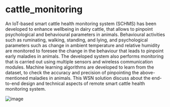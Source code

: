# cattle_monitoring
An IoT-based smart cattle health monitoring system (SCHMS) has been developed to enhance wellbeing in dairy cattle, that allows to pinpoint psychological and behavioural parameters in animals. Behavioural activities such as ruminating, walking, standing, and lying, and psychological parameters such as change in ambient temperature and relative humidity are monitored to foresee the change in the behaviour that leads to pinpoint early maladies in animals. The developed system also performs monitoring that is carried out using multiple sensors and wireless communication modules. Machine learning algorithms are developed to learn from the dataset, to check the accuracy and precision of pinpointing the above-mentioned maladies in animals. This WSN solution discuss about the end-to-end design and technical aspects of remote smart cattle health monitoring system.

![image](https://user-images.githubusercontent.com/31062005/124160786-bd6d5f80-daf0-11eb-9771-ab1bbf838369.png)
